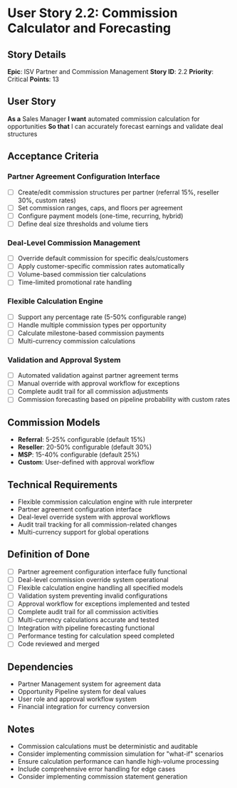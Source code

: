 # User Story 2.2: Commission Calculator and Forecasting

## Story Details
**Epic**: ISV Partner and Commission Management
**Story ID**: 2.2
**Priority**: Critical
**Points**: 13

## User Story
**As a** Sales Manager
**I want** automated commission calculation for opportunities
**So that** I can accurately forecast earnings and validate deal structures

## Acceptance Criteria

### Partner Agreement Configuration Interface
- [ ] Create/edit commission structures per partner (referral 15%, reseller 30%, custom rates)
- [ ] Set commission ranges, caps, and floors per agreement
- [ ] Configure payment models (one-time, recurring, hybrid)
- [ ] Define deal size thresholds and volume tiers

### Deal-Level Commission Management
- [ ] Override default commission for specific deals/customers
- [ ] Apply customer-specific commission rates automatically
- [ ] Volume-based commission tier calculations
- [ ] Time-limited promotional rate handling

### Flexible Calculation Engine
- [ ] Support any percentage rate (5-50% configurable range)
- [ ] Handle multiple commission types per opportunity
- [ ] Calculate milestone-based commission payments
- [ ] Multi-currency commission calculations

### Validation and Approval System
- [ ] Automated validation against partner agreement terms
- [ ] Manual override with approval workflow for exceptions
- [ ] Complete audit trail for all commission adjustments
- [ ] Commission forecasting based on pipeline probability with custom rates

## Commission Models
- **Referral**: 5-25% configurable (default 15%)
- **Reseller**: 20-50% configurable (default 30%)
- **MSP**: 15-40% configurable (default 25%)
- **Custom**: User-defined with approval workflow

## Technical Requirements
- Flexible commission calculation engine with rule interpreter
- Partner agreement configuration interface
- Deal-level override system with approval workflows
- Audit trail tracking for all commission-related changes
- Multi-currency support for global operations

## Definition of Done
- [ ] Partner agreement configuration interface fully functional
- [ ] Deal-level commission override system operational
- [ ] Flexible calculation engine handling all specified models
- [ ] Validation system preventing invalid configurations
- [ ] Approval workflow for exceptions implemented and tested
- [ ] Complete audit trail for all commission activities
- [ ] Multi-currency calculations accurate and tested
- [ ] Integration with pipeline forecasting functional
- [ ] Performance testing for calculation speed completed
- [ ] Code reviewed and merged

## Dependencies
- Partner Management system for agreement data
- Opportunity Pipeline system for deal values
- User role and approval workflow system
- Financial integration for currency conversion

## Notes
- Commission calculations must be deterministic and auditable
- Consider implementing commission simulation for "what-if" scenarios
- Ensure calculation performance can handle high-volume processing
- Include comprehensive error handling for edge cases
- Consider implementing commission statement generation